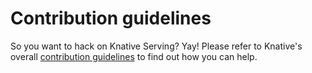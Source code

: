 # Contribution guidelines

So you want to hack on Knative Serving? Yay! Please refer to Knative's overall
[contribution guidelines](https://github.com/knative/docs/blob/master/community/CONTRIBUTING.md)
to find out how you can help.
